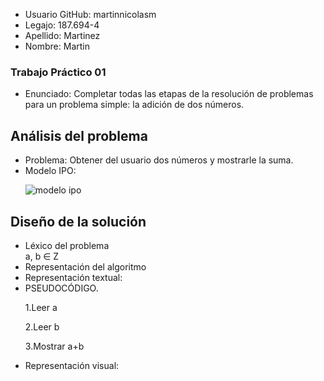 <ul>
  <li>Usuario GitHub: martinnicolasm</li>
  <li>Legajo: 187.694-4</li>
  <li>Apellido: Martinez</li>
  <li>Nombre: Martin</li>
  </ul>
  
  <h3>Trabajo Práctico 01</h3>
  <ul>
  <li>Enunciado: Completar todas las etapas de la resolución de problemas para un problema
    simple: la adición de dos números.</li>
  </ul>

<h2>Análisis del problema</h2>
<ul>
  <li>Problema: Obtener del usuario dos números y mostrarle la suma.</li>
  <li>Modelo IPO:</li>
  
  
  ![modelo ipo](https://user-images.githubusercontent.com/37809641/38831500-f97e6b92-4195-11e8-92ba-93702d665356.png)
  </ul>

<h2>Diseño de la solución</h2>
<ul>
  <li>Léxico del problema</li>
  a, b ∈ Z
  <li>Representación del algoritmo</li>
  <li>Representación textual:</li>
  <li>PSEUDOCÓDIGO.</li>
  
  1.Leer a
  
  2.Leer b
  
  3.Mostrar a+b
  
  <li>Representación visual:</li> 
</ul>
